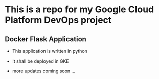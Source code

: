 # This is a repo for my Google Cloud Platform DevOps project

## Docker Flask Application

- This application is written in python
- It shall be deployed in GKE

- more updates coming soon ... 
